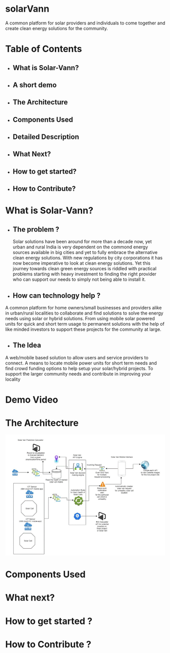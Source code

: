 # solarVann
A common platform for solar providers and individuals to come together and create clean energy solutions for the community.

# Table of Contents
 - ## What is Solar-Vann?
 - ## A short demo
 - ## The Architecture
 - ## Components Used
 - ## Detailed Description
 - ## What Next?
 - ## How to get started?
 - ## How to Contribute?

# What is Solar-Vann?
   - ## The problem ?
     Solar solutions have been around for more than a decade now, yet urban and rural India is very dependent on the commond energy sources available in big cities and yet to fully embrace the alternative clean energy solutions. With new regulations by city corporations it has now become imperative to look at clean energy solutions. Yet this journey towards clean green energy sources is riddled with practical problems starting with heavy investment to finding the right provider who can support our needs to simply not being able to install it.
   
   - ## How can technology help ?
   A common platform for home owners/small businesses and providers alike in urban/rural localities to collaborate and find solutions to solve the energy needs using solar or hybrid solutions. From using mobile solar powered units for quick and short term usage to permanent solutions with the help of like minded investors to support these projects for the community at large.
   
   - ## The Idea
   A web/mobile based solution to allow users and service providers to connect. A means to locate mobile power units for short term needs and find crowd funding options to help setup your solar/hybrid projects. To support the larger community needs and contribute in improving your locality
   
# Demo Video

# The Architecture
![Solar-Vann Architecture](./architecture.gif)

# Components Used

# What next?

# How to get started ?

# How to Contribute ? 
